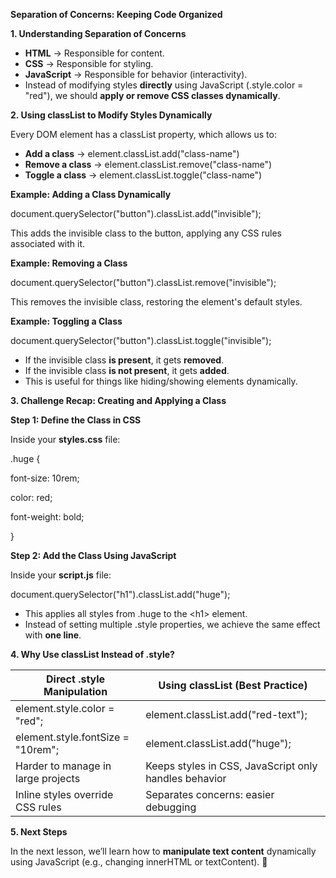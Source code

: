 **Separation of Concerns: Keeping Code Organized**

**1\. Understanding Separation of Concerns**

- **HTML** → Responsible for content.
- **CSS** → Responsible for styling.
- **JavaScript** → Responsible for behavior (interactivity).
- Instead of modifying styles **directly** using JavaScript (.style.color = "red"), we should **apply or remove CSS classes dynamically**.

**2\. Using classList to Modify Styles Dynamically**

Every DOM element has a classList property, which allows us to:

- **Add a class** → element.classList.add("class-name")
- **Remove a class** → element.classList.remove("class-name")
- **Toggle a class** → element.classList.toggle("class-name")

**Example: Adding a Class Dynamically**

document.querySelector("button").classList.add("invisible");

This adds the invisible class to the button, applying any CSS rules associated with it.

**Example: Removing a Class**

document.querySelector("button").classList.remove("invisible");

This removes the invisible class, restoring the element's default styles.

**Example: Toggling a Class**

document.querySelector("button").classList.toggle("invisible");

- If the invisible class **is present**, it gets **removed**.
- If the invisible class **is not present**, it gets **added**.
- This is useful for things like hiding/showing elements dynamically.

**3\. Challenge Recap: Creating and Applying a Class**

**Step 1: Define the Class in CSS**

Inside your **styles.css** file:

.huge {

font-size: 10rem;

color: red;

font-weight: bold;

}

**Step 2: Add the Class Using JavaScript**

Inside your **script.js** file:

document.querySelector("h1").classList.add("huge");

- This applies all styles from .huge to the &lt;h1&gt; element.
- Instead of setting multiple .style properties, we achieve the same effect with **one line**.

**4\. Why Use classList Instead of .style?**

| **Direct .style Manipulation** | **Using classList (Best Practice)** |
| --- | --- |
| element.style.color = "red"; | element.classList.add("red-text"); |
| element.style.fontSize = "10rem"; | element.classList.add("huge"); |
| Harder to manage in large projects | Keeps styles in CSS, JavaScript only handles behavior |
| Inline styles override CSS rules | Separates concerns: easier debugging |

**5\. Next Steps**

In the next lesson, we’ll learn how to **manipulate text content** dynamically using JavaScript (e.g., changing innerHTML or textContent). 🚀